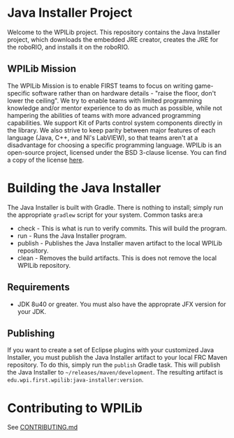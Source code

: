 # Java Installer Project

Welcome to the WPILib project. This repository contains the Java Installer project, which downloads the embedded JRE creator, creates the JRE for the roboRIO, and installs it on the roboRIO.

## WPILib Mission

The WPILib Mission is to enable FIRST teams to focus on writing game-specific software rather than on hardware details - "raise the floor, don't lower the ceiling". We try to enable teams with limited programming knowledge and/or mentor experience to do as much as possible, while not hampering the abilities of teams with more advanced programming capabilities. We support Kit of Parts control system components directly in the library. We also strive to keep parity between major features of each language (Java, C++, and NI's LabVIEW), so that teams aren't at a disadvantage for choosing a specific programming language. WPILib is an open-source project, licensed under the BSD 3-clause license. You can find a copy of the license [here](BSD_License_for_WPILib_code.txt).

# Building the Java Installer

The Java Installer is built with Gradle. There is nothing to install; simply run the appropriate `gradlew` script for your system. Common tasks are:a

- check - This is what is run to verify commits. This will build the program.
- run - Runs the Java Installer program.
- publish - Publishes the Java Installer maven artifact to the local WPILib repository.
- clean - Removes the build artifacts. This is does not remove the local WPILib repository.

## Requirements

- JDK 8u40 or greater. You must also have the approprate JFX version for your JDK.

## Publishing
If you want to create a set of Eclipse plugins with your customized Java Installer, you must publish the Java Installer artifact to your local FRC Maven repository. To do this, simply run the `publish` Gradle task. This will publish the Java Installer to `~/releases/maven/development`. The resulting artifact is `edu.wpi.first.wpilib:java-installer:version`.

# Contributing to WPILib
See [CONTRIBUTING.md](CONTRIBUTING.md)